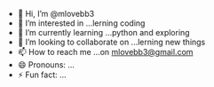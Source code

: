 - 👋 Hi, I’m @mlovebb3
- 👀 I’m interested in ...lerning coding 
- 🌱 I’m currently learning ...python and exploring 
- 💞️ I’m looking to collaborate on ...lerning new things
- 📫 How to reach me ...on mlovebb3@gmail.com
- 😄 Pronouns: ...
- ⚡ Fun fact: ...

<!---
mlovebb3/mlovebb3 is a ✨ special ✨ repository because its `README.md` (this file) appears on your GitHub profile.
You can click the Preview link to take a look at your changes.
--->
